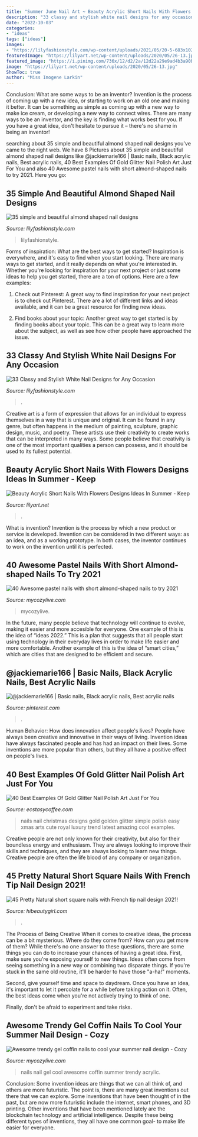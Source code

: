 ```yaml
---
title: "Summer June Nail Art ~ Beauty Acrylic Short Nails With Flowers Designs Ideas In Summer"
description: "33 classy and stylish white nail designs for any occasion"
date: "2022-10-03"
categories:
- "ideas"
tags: ["ideas"]
images:
- "https://lilyfashionstyle.com/wp-content/uploads/2021/05/20-5-683x1024.jpg"
featuredImage: "https://lilyart.net/wp-content/uploads/2020/05/26-13.jpg"
featured_image: "https://i.pinimg.com/736x/12/d2/2a/12d22a29e9ad4b3a90be2c62849254de.jpg"
image: "https://lilyart.net/wp-content/uploads/2020/05/26-13.jpg"
ShowToc: true
author: "Miss Imogene Larkin"
---
```



Conclusion: What are some ways to be an inventor?
Invention is the process of coming up with a new idea, or starting to work on an old one and making it better. It can be something as simple as coming up with a new way to make ice cream, or developing a new way to connect wires. There are many ways to be an inventor, and the key is finding what works best for you. If you have a great idea, don't hesitate to pursue it – there's no shame in being an inventor!

	

		
searching about 35 simple and beautiful almond shaped nail designs you've came to the right web. We have 8 Pictures about 35 simple and beautiful almond shaped nail designs like @jackiemarie166 | Basic nails, Black acrylic nails, Best acrylic nails, 40 Best Examples Of Gold Glitter Nail Polish Art Just For You and also 40 Awesome pastel nails with short almond-shaped nails to try 2021. Here you go:
		
    
## 35 Simple And Beautiful Almond Shaped Nail Designs

<img loading=lazy src="https://lilyfashionstyle.com/wp-content/uploads/2021/04/33-4-768x1152.jpg" onerror="this.onerror=null;this.src='https://tse2.mm.bing.net/th?id=OIP.H3NJWsZhmjR1LTr5k5yDQQHaLH&amp;pid=15.1';" alt="35 simple and beautiful almond shaped nail designs">

_Source: lilyfashionstyle.com_

>lilyfashionstyle. 

	

Forms of inspiration: What are the best ways to get started?
Inspiration is everywhere, and it's easy to find when you start looking. There are many ways to get started, and it really depends on what you're interested in. Whether you're looking for inspiration for your next project or just some ideas to help you get started, there are a ton of options. Here are a few examples:
1. Check out Pinterest: A great way to find inspiration for your next project is to check out Pinterest. There are a lot of different links and ideas available, and it can be a great resource for finding new ideas.

2. Find books about your topic: Another great way to get started is by finding books about your topic. This can be a great way to learn more about the subject, as well as see how other people have approached the issue.


    
## 33 Classy And Stylish White Nail Designs For Any Occasion

<img loading=lazy src="https://lilyfashionstyle.com/wp-content/uploads/2021/05/20-5-683x1024.jpg" onerror="this.onerror=null;this.src='https://tse4.mm.bing.net/th?id=OIP.oOJf9nAj4FOnQll7QeBzYQHaLG&amp;pid=15.1';" alt="33 Classy and Stylish White Nail Designs for Any Occasion">

_Source: lilyfashionstyle.com_

>. 

	

Creative art is a form of expression that allows for an individual to express themselves in a way that is unique and original. It can be found in any genre, but often happens in the medium of painting, sculpture, graphic design, music, and poetry. These artists use their creativity to create works that can be interpreted in many ways. Some people believe that creativity is one of the most important qualities a person can possess, and it should be used to its fullest potential.

    
## Beauty Acrylic Short Nails With Flowers Designs Ideas In Summer - Keep

<img loading=lazy src="https://lilyart.net/wp-content/uploads/2020/05/26-13.jpg" onerror="this.onerror=null;this.src='https://tse3.mm.bing.net/th?id=OIP.wCqm4GL5vAcH-Wih7UP-xgHaKH&amp;pid=15.1';" alt="Beauty Acrylic Short Nails With Flowers Designs Ideas In Summer - Keep">

_Source: lilyart.net_

>. 

	

What is invention?
Invention is the process by which a new product or service is developed. Invention can be considered in two different ways: as an idea, and as a working prototype. In both cases, the inventor continues to work on the invention until it is perfected.

    
## 40 Awesome Pastel Nails With Short Almond-shaped Nails To Try 2021

<img loading=lazy src="https://mycozylive.com/wp-content/uploads/2021/04/34-1.jpg" onerror="this.onerror=null;this.src='https://tse2.mm.bing.net/th?id=OIP.b6iiOIN5SlvDLL0lnA2FnwHaLH&amp;pid=15.1';" alt="40 Awesome pastel nails with short almond-shaped nails to try 2021">

_Source: mycozylive.com_

>mycozylive. 

	

In the future, many people believe that technology will continue to evolve, making it easier and more accesible for everyone. One example of this is the idea of “ideas 2022.” This is a plan that suggests that all people start using technology in their everyday lives in order to make life easier and more comfortable. Another example of this is the idea of “smart cities,” which are cities that are designed to be efficient and secure.

    
## @jackiemarie166 | Basic Nails, Black Acrylic Nails, Best Acrylic Nails

<img loading=lazy src="https://i.pinimg.com/736x/12/d2/2a/12d22a29e9ad4b3a90be2c62849254de.jpg" onerror="this.onerror=null;this.src='https://tse1.mm.bing.net/th?id=OIP.vTJho0bjxJx0P_ucjxgBsgHaKl&amp;pid=15.1';" alt="@jackiemarie166 | Basic nails, Black acrylic nails, Best acrylic nails">

_Source: pinterest.com_

>. 

	

Human Behavior: How does innovation affect people's lives?
People have always been creative and innovative in their ways of living. Invention ideas have always fascinated people and has had an impact on their lives. Some inventions are more popular than others, but they all have a positive effect on people's lives.

    
## 40 Best Examples Of Gold Glitter Nail Polish Art Just For You

<img loading=lazy src="https://i1.wp.com/www.ecstasycoffee.com/wp-content/uploads/2016/10/Gold-Glitter-Nails-Designs-21.jpg?resize=620%2C848&amp;ssl=1" onerror="this.onerror=null;this.src='https://tse2.mm.bing.net/th?id=OIP.eqt3s0b59ebkTmQINY2UQwHaKI&amp;pid=15.1';" alt="40 Best Examples Of Gold Glitter Nail Polish Art Just For You">

_Source: ecstasycoffee.com_

>nails nail christmas designs gold golden glitter simple polish easy xmas arts cute royal luxury trend latest amazing cool examples. 

	

Creative people are not only known for their creativity, but also for their boundless energy and enthusiasm. They are always looking to improve their skills and techniques, and they are always looking to learn new things. Creative people are often the life blood of any company or organization.

    
## 45 Pretty Natural Short Square Nails With French Tip Nail Design 2021!

<img loading=lazy src="https://hibeautygirl.com/wp-content/uploads/2021/04/1-10.jpg" onerror="this.onerror=null;this.src='https://tse2.mm.bing.net/th?id=OIP.L7Xry5sgwALgNx8JHspWKQHaLH&amp;pid=15.1';" alt="45 Pretty Natural short square nails with French tip nail design 2021!">

_Source: hibeautygirl.com_

>. 

	

The Process of Being Creative
When it comes to creative ideas, the process can be a bit mysterious. Where do they come from? How can you get more of them? While there's no one answer to these questions, there are some things you can do to increase your chances of having a great idea.
First, make sure you're exposing yourself to new things. Ideas often come from seeing something in a new way or combining two disparate things. If you're stuck in the same old routine, it'll be harder to have those "a-ha!" moments.

 Second, give yourself time and space to daydream. Once you have an idea, it's important to let it percolate for a while before taking action on it. Often, the best ideas come when you're not actively trying to think of one.

Finally, don't be afraid to experiment and take risks.

    
## Awesome Trendy Gel Coffin Nails To Cool Your Summer Nail Design - Cozy

<img loading=lazy src="https://mycozylive.com/wp-content/uploads/2020/08/27.jpg" onerror="this.onerror=null;this.src='https://tse1.mm.bing.net/th?id=OIP.TrUCFjiEamLXUeharEuGjQHaJ3&amp;pid=15.1';" alt="Awesome trendy gel coffin nails to cool your summer nail design - Cozy">

_Source: mycozylive.com_

>nails nail gel cool awesome coffin summer trendy acrylic. 

	

Conclusion: Some invention ideas are things that we can all think of, and others are more futuristic. The point is, there are many great inventions out there that we can explore.
Some inventions that have been thought of in the past, but are now more futuristic include the internet, smart phones, and 3D printing. Other inventions that have been mentioned lately are the blockchain technology and artificial intelligence. Despite these being different types of inventions, they all have one common goal- to make life easier for everyone.

